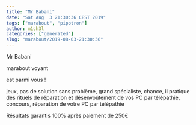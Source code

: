 ```yaml
---
title: "Mr Babani"
date: "Sat Aug  3 21:30:36 CEST 2019"
tags: ["marabout", "pipotron"]
author: m1ch3l
categories: ["generated"]
slug: "marabout/2019-08-03-21:30:36"
---
```


Mr Babani

marabout voyant

est parmi vous !

jeux, pas de solution sans problème, grand spécialiste, chance, il pratique des rituels de réparation et désenvoûtement de vos PC par télépathie, concours, réparation de votre PC par télépathie

Résultats garantis 100% après paiement de 250€
